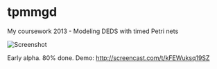 tpmmgd
======

My coursework 2013 - Modeling DEDS with timed Petri nets

![Screenshot](http://f.cl.ly/items/2N0j2Q3Z1Z410H1R3Q32/Image%202013.05.06%2022%3A39%3A20.png)

Early alpha. 80% done. Demo: http://screencast.com/t/kFEWuksq19SZ
